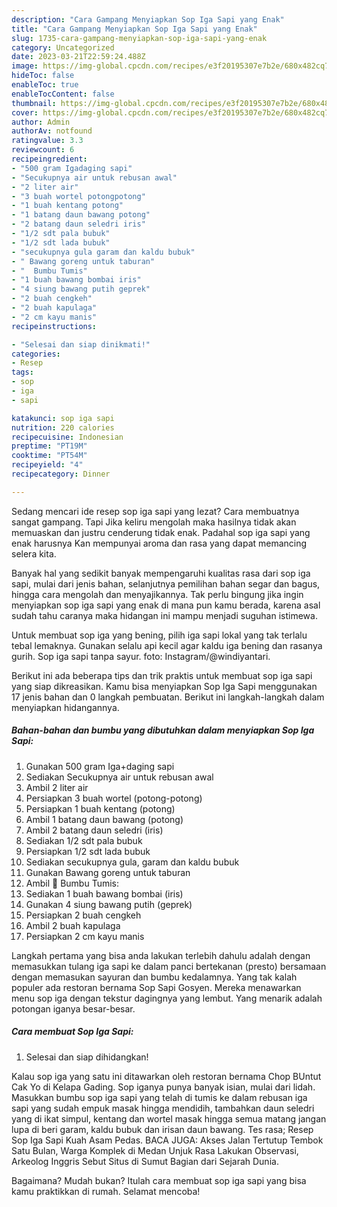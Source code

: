 ```yaml
---
description: "Cara Gampang Menyiapkan Sop Iga Sapi yang Enak"
title: "Cara Gampang Menyiapkan Sop Iga Sapi yang Enak"
slug: 1735-cara-gampang-menyiapkan-sop-iga-sapi-yang-enak
category: Uncategorized
date: 2023-03-21T22:59:24.488Z
image: https://img-global.cpcdn.com/recipes/e3f20195307e7b2e/680x482cq70/sop-iga-sapi-foto-resep-utama.jpg
hideToc: false
enableToc: true
enableTocContent: false
thumbnail: https://img-global.cpcdn.com/recipes/e3f20195307e7b2e/680x482cq70/sop-iga-sapi-foto-resep-utama.jpg
cover: https://img-global.cpcdn.com/recipes/e3f20195307e7b2e/680x482cq70/sop-iga-sapi-foto-resep-utama.jpg
author: Admin
authorAv: notfound
ratingvalue: 3.3
reviewcount: 6
recipeingredient:
- "500 gram Igadaging sapi"
- "Secukupnya air untuk rebusan awal"
- "2 liter air"
- "3 buah wortel potongpotong"
- "1 buah kentang potong"
- "1 batang daun bawang potong"
- "2 batang daun seledri iris"
- "1/2 sdt pala bubuk"
- "1/2 sdt lada bubuk"
- "secukupnya gula garam dan kaldu bubuk"
- " Bawang goreng untuk taburan"
- "  Bumbu Tumis"
- "1 buah bawang bombai iris"
- "4 siung bawang putih geprek"
- "2 buah cengkeh"
- "2 buah kapulaga"
- "2 cm kayu manis"
recipeinstructions:

- "Selesai dan siap dinikmati!"
categories:
- Resep
tags:
- sop
- iga
- sapi

katakunci: sop iga sapi 
nutrition: 220 calories
recipecuisine: Indonesian
preptime: "PT19M"
cooktime: "PT54M"
recipeyield: "4"
recipecategory: Dinner

---
```



Sedang mencari ide resep sop iga sapi yang lezat? Cara membuatnya sangat gampang. Tapi Jika keliru mengolah maka hasilnya tidak akan memuaskan dan justru cenderung tidak enak. Padahal sop iga sapi yang enak harusnya Kan mempunyai aroma dan rasa yang dapat memancing selera kita.


Banyak hal yang sedikit banyak mempengaruhi kualitas rasa dari sop iga sapi, mulai dari jenis bahan, selanjutnya pemilihan bahan segar dan bagus, hingga cara mengolah dan menyajikannya. Tak perlu bingung jika ingin menyiapkan sop iga sapi yang enak di mana pun kamu berada, karena asal sudah tahu caranya maka hidangan ini mampu menjadi suguhan istimewa.

Untuk membuat sop iga yang bening, pilih iga sapi lokal yang tak terlalu tebal lemaknya. Gunakan selalu api kecil agar kaldu iga bening dan rasanya gurih. Sop iga sapi tanpa sayur. foto: Instagram/@windiyantari.


Berikut ini ada beberapa tips dan trik praktis untuk membuat sop iga sapi yang siap dikreasikan. Kamu bisa menyiapkan Sop Iga Sapi menggunakan 17 jenis bahan dan 0 langkah pembuatan. Berikut ini langkah-langkah dalam menyiapkan hidangannya.

<!--inarticleads1-->

##### Bahan-bahan dan bumbu yang dibutuhkan dalam menyiapkan Sop Iga Sapi:

1. Gunakan 500 gram Iga+daging sapi
1. Sediakan Secukupnya air untuk rebusan awal
1. Ambil 2 liter air
1. Persiapkan 3 buah wortel (potong-potong)
1. Persiapkan 1 buah kentang (potong)
1. Ambil 1 batang daun bawang (potong)
1. Ambil 2 batang daun seledri (iris)
1. Sediakan 1/2 sdt pala bubuk
1. Persiapkan 1/2 sdt lada bubuk
1. Sediakan secukupnya gula, garam dan kaldu bubuk
1. Gunakan  Bawang goreng untuk taburan
1. Ambil  🧄 Bumbu Tumis:
1. Sediakan 1 buah bawang bombai (iris)
1. Gunakan 4 siung bawang putih (geprek)
1. Persiapkan 2 buah cengkeh
1. Ambil 2 buah kapulaga
1. Persiapkan 2 cm kayu manis


Langkah pertama yang bisa anda lakukan terlebih dahulu adalah dengan memasukkan tulang iga sapi ke dalam panci bertekanan (presto) bersamaan dengan memasukan sayuran dan bumbu kedalamnya. Yang tak kalah populer ada restoran bernama Sop Sapi Gosyen. Mereka menawarkan menu sop iga dengan tekstur dagingnya yang lembut. Yang menarik adalah potongan iganya besar-besar. 

<!--inarticleads2-->

##### Cara membuat Sop Iga Sapi:


1. Selesai dan siap dihidangkan!

Kalau sop iga yang satu ini ditawarkan oleh restoran bernama Chop BUntut Cak Yo di Kelapa Gading. Sop iganya punya banyak isian, mulai dari lidah. Masukkan bumbu sop iga sapi yang telah di tumis ke dalam rebusan iga sapi yang sudah empuk masak hingga mendidih, tambahkan daun seledri yang di ikat simpul, kentang dan wortel masak hingga semua matang jangan lupa di beri garam, kaldu bubuk dan irisan daun bawang. Tes rasa; Resep Sop Iga Sapi Kuah Asam Pedas. BACA JUGA: Akses Jalan Tertutup Tembok Satu Bulan, Warga Komplek di Medan Unjuk Rasa Lakukan Observasi, Arkeolog Inggris Sebut Situs di Sumut Bagian dari Sejarah Dunia. 

Bagaimana? Mudah bukan? Itulah cara membuat sop iga sapi yang bisa kamu praktikkan di rumah. Selamat mencoba!
